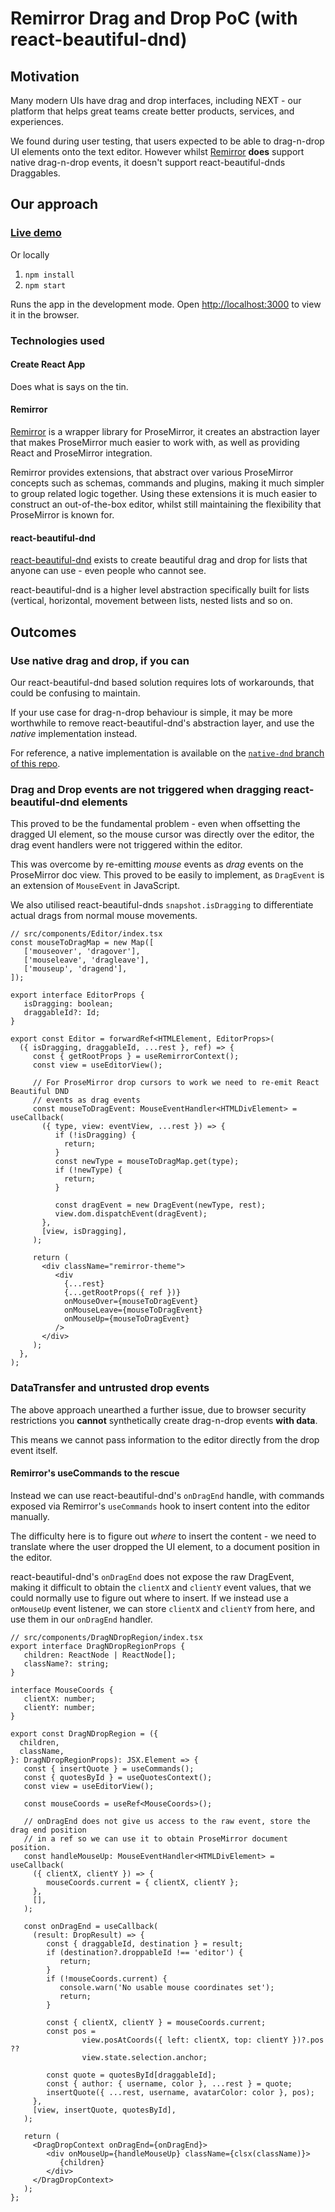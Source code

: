 # Remirror Drag and Drop PoC (with react-beautiful-dnd)

## Motivation

Many modern UIs have drag and drop interfaces, including NEXT - our platform that helps great teams create better products, services, and experiences.

We found during user testing, that users expected to be able to drag-n-drop UI elements onto the text editor. However whilst [Remirror](https://remirror.io) **does** support native drag-n-drop events, it doesn't support react-beautiful-dnds Draggables.

## Our approach

### [Live demo](https://collaborne.github.io/remirror-react-beautiful-dnd-poc)

Or locally

1. `npm install`
2. `npm start`

Runs the app in the development mode.
Open [http://localhost:3000](http://localhost:3000) to view it in the browser.

### Technologies used

#### Create React App

Does what is says on the tin.

#### Remirror

[Remirror](https://github.com/remirror/remirror) is a wrapper library for ProseMirror, it creates an abstraction layer that makes ProseMirror much easier to work with, as well as providing React and ProseMirror integration.

Remirror provides extensions, that abstract over various ProseMirror concepts such as schemas, commands and plugins, making it much simpler to group related logic together. Using these extensions it is much easier to construct an out-of-the-box editor, whilst still maintaining the flexibility that ProseMirror is known for.

#### react-beautiful-dnd

[react-beautiful-dnd](https://github.com/atlassian/react-beautiful-dnd) exists to create beautiful drag and drop for lists that anyone can use - even people who cannot see.

react-beautiful-dnd is a higher level abstraction specifically built for lists (vertical, horizontal, movement between lists, nested lists and so on.

## Outcomes

### Use native drag and drop, if you can

Our react-beautiful-dnd based solution requires lots of workarounds, that could be confusing to maintain. 

If your use case for drag-n-drop behaviour is simple, it may be more worthwhile to remove react-beautiful-dnd's abstraction layer, and use the _native_ implementation instead. 

For reference, a native implementation is available on the [`native-dnd` branch of this repo](https://github.com/Collaborne/remirror-react-beautiful-dnd-poc/tree/native-dnd).

### Drag and Drop events are not triggered when dragging react-beautiful-dnd elements

This proved to be the fundamental problem - even when offsetting the dragged UI element, so the mouse cursor was directly over the editor, the drag event handlers were not triggered within the editor.

This was overcome by re-emitting _mouse_ events as _drag_ events on the ProseMirror doc view. This proved to be easily to implement, as `DragEvent` is an extension of `MouseEvent` in JavaScript.

We also utilised react-beautiful-dnds `snapshot.isDragging` to differentiate actual drags from normal mouse movements.

<!-- prettier-ignore-start -->
```tsx
// src/components/Editor/index.tsx
const mouseToDragMap = new Map([
   ['mouseover', 'dragover'],
   ['mouseleave', 'dragleave'],
   ['mouseup', 'dragend'],
]);

export interface EditorProps {
   isDragging: boolean;
   draggableId?: Id;
}

export const Editor = forwardRef<HTMLElement, EditorProps>(
  ({ isDragging, draggableId, ...rest }, ref) => {
     const { getRootProps } = useRemirrorContext();
     const view = useEditorView();

     // For ProseMirror drop cursors to work we need to re-emit React Beautiful DND
     // events as drag events
     const mouseToDragEvent: MouseEventHandler<HTMLDivElement> = useCallback(
       ({ type, view: eventView, ...rest }) => {
          if (!isDragging) {
            return;
          }
          const newType = mouseToDragMap.get(type);
          if (!newType) {
            return;
          }

          const dragEvent = new DragEvent(newType, rest);
          view.dom.dispatchEvent(dragEvent);
       },
       [view, isDragging],
     );

     return (
       <div className="remirror-theme">
          <div
            {...rest}
            {...getRootProps({ ref })}
            onMouseOver={mouseToDragEvent}
            onMouseLeave={mouseToDragEvent}
            onMouseUp={mouseToDragEvent}
          />
       </div>
     );
  },
);
```
<!-- prettier-ignore-end -->

### DataTransfer and untrusted drop events

The above approach unearthed a further issue, due to browser security restrictions you **cannot** synthetically create drag-n-drop events **with data**.

This means we cannot pass information to the editor directly from the drop event itself.

#### Remirror's useCommands to the rescue

Instead we can use react-beautiful-dnd's `onDragEnd` handle, with commands exposed via Remirror's `useCommands` hook to insert content into the editor manually.

The difficulty here is to figure out _where_ to insert the content - we need to translate where the user dropped the UI element, to a document position in the editor.

react-beautiful-dnd's `onDragEnd` does not expose the raw DragEvent, making it difficult to obtain the `clientX` and `clientY` event values, that we could normally use to figure out where to insert. If we instead use a `onMouseUp` event listener, we can store `clientX` and `clientY` from here, and use them in our `onDragEnd` handler.

<!-- prettier-ignore-start -->
```tsx
// src/components/DragNDropRegion/index.tsx
export interface DragNDropRegionProps {
   children: ReactNode | ReactNode[];
   className?: string;
}

interface MouseCoords {
   clientX: number;
   clientY: number;
}

export const DragNDropRegion = ({
  children,
  className,
}: DragNDropRegionProps): JSX.Element => {
   const { insertQuote } = useCommands();
   const { quotesById } = useQuotesContext();
   const view = useEditorView();

   const mouseCoords = useRef<MouseCoords>();

   // onDragEnd does not give us access to the raw event, store the drag end position
   // in a ref so we can use it to obtain ProseMirror document position.
   const handleMouseUp: MouseEventHandler<HTMLDivElement> = useCallback(
     ({ clientX, clientY }) => {
        mouseCoords.current = { clientX, clientY };
     },
     [],
   );

   const onDragEnd = useCallback(
     (result: DropResult) => {
        const { draggableId, destination } = result;
        if (destination?.droppableId !== 'editor') {
           return;
        }
        if (!mouseCoords.current) {
           console.warn('No usable mouse coordinates set');
           return;
        }

        const { clientX, clientY } = mouseCoords.current;
        const pos =
                view.posAtCoords({ left: clientX, top: clientY })?.pos ??
                view.state.selection.anchor;

        const quote = quotesById[draggableId];
        const { author: { username, color }, ...rest } = quote;
        insertQuote({ ...rest, username, avatarColor: color }, pos);
     },
     [view, insertQuote, quotesById],
   );

   return (
     <DragDropContext onDragEnd={onDragEnd}>
        <div onMouseUp={handleMouseUp} className={clsx(className)}>
           {children}
        </div>
     </DragDropContext>
   );
};
```
<!-- prettier-ignore-end -->
